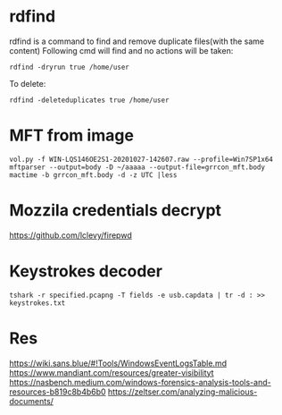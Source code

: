 # rdfind
rdfind is a command to find and remove duplicate files(with the same content)
Following cmd will find and no actions will be taken:

    rdfind -dryrun true /home/user

To delete:

    rdfind -deleteduplicates true /home/user

# MFT from image 

    vol.py -f WIN-LQS146OE2S1-20201027-142607.raw --profile=Win7SP1x64 mftparser --output=body -D ~/aaaaa --output-file=grrcon_mft.body
    mactime -b grrcon_mft.body -d -z UTC |less   

# Mozzila credentials decrypt

https://github.com/lclevy/firepwd

#  Keystrokes decoder

    tshark -r specified.pcapng -T fields -e usb.capdata | tr -d : >> keystrokes.txt
    
# Res

https://wiki.sans.blue/#!Tools/WindowsEventLogsTable.md
https://www.mandiant.com/resources/greater-visibilityt
https://nasbench.medium.com/windows-forensics-analysis-tools-and-resources-b819c8b4b6b0
https://zeltser.com/analyzing-malicious-documents/
